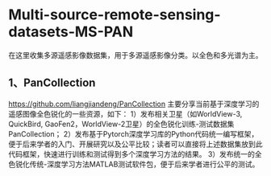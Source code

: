 # Multi-source-remote-sensing-datasets-MS-PAN
在这里收集多源遥感影像数据集，用于多源遥感影像分类。以全色和多光谱为主。
## 1、PanCollection
https://github.com/liangjiandeng/PanCollection
主要分享当前基于深度学习的遥感图像全色锐化的一些资源，如下：
1）发布相关卫星（如WorldView-3, QuickBird, GaoFen2，WorldView-2卫星）的全色锐化训练-测试数据集PanCollection； 2）发布基于Pytorch深度学习库的Python代码统一编写框架，便于后来学者的入门、开展研究以及公平比较；读者可以直接将上述数据集放到此代码框架，快速进行训练和测试得到多个深度学习方法的结果。 3）发布统一的全色锐化传统-深度学习方法MATLAB测试软件包，便于后来学者进行公平的测试。
